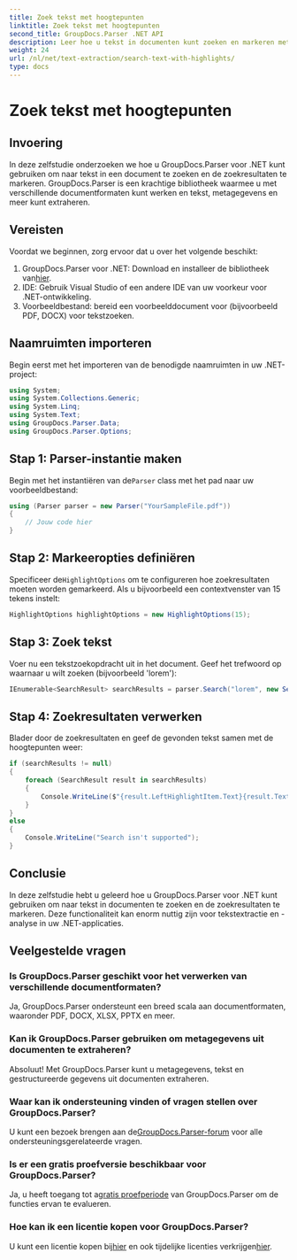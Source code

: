 ```yaml
---
title: Zoek tekst met hoogtepunten
linktitle: Zoek tekst met hoogtepunten
second_title: GroupDocs.Parser .NET API
description: Leer hoe u tekst in documenten kunt zoeken en markeren met GroupDocs.Parser voor .NET. Haal op efficiënte wijze waardevolle inzichten eruit.
weight: 24
url: /nl/net/text-extraction/search-text-with-highlights/
type: docs
---
```

# Zoek tekst met hoogtepunten

## Invoering
In deze zelfstudie onderzoeken we hoe u GroupDocs.Parser voor .NET kunt gebruiken om naar tekst in een document te zoeken en de zoekresultaten te markeren. GroupDocs.Parser is een krachtige bibliotheek waarmee u met verschillende documentformaten kunt werken en tekst, metagegevens en meer kunt extraheren.
## Vereisten
Voordat we beginnen, zorg ervoor dat u over het volgende beschikt:
1.  GroupDocs.Parser voor .NET: Download en installeer de bibliotheek van[hier](https://releases.groupdocs.com/parser/net/).
2. IDE: Gebruik Visual Studio of een andere IDE van uw voorkeur voor .NET-ontwikkeling.
3. Voorbeeldbestand: bereid een voorbeelddocument voor (bijvoorbeeld PDF, DOCX) voor tekstzoeken.

## Naamruimten importeren
Begin eerst met het importeren van de benodigde naamruimten in uw .NET-project:
```csharp
using System;
using System.Collections.Generic;
using System.Linq;
using System.Text;
using GroupDocs.Parser.Data;
using GroupDocs.Parser.Options;
```
## Stap 1: Parser-instantie maken
 Begin met het instantiëren van de`Parser` class met het pad naar uw voorbeeldbestand:
```csharp
using (Parser parser = new Parser("YourSampleFile.pdf"))
{
    // Jouw code hier
}
```
## Stap 2: Markeeropties definiëren
 Specificeer de`HighlightOptions` om te configureren hoe zoekresultaten moeten worden gemarkeerd. Als u bijvoorbeeld een contextvenster van 15 tekens instelt:
```csharp
HighlightOptions highlightOptions = new HighlightOptions(15);
```
## Stap 3: Zoek tekst
Voer nu een tekstzoekopdracht uit in het document. Geef het trefwoord op waarnaar u wilt zoeken (bijvoorbeeld 'lorem'):
```csharp
IEnumerable<SearchResult> searchResults = parser.Search("lorem", new SearchOptions(true, false, false, highlightOptions));
```
## Stap 4: Zoekresultaten verwerken
Blader door de zoekresultaten en geef de gevonden tekst samen met de hoogtepunten weer:
```csharp
if (searchResults != null)
{
    foreach (SearchResult result in searchResults)
    {
        Console.WriteLine($"{result.LeftHighlightItem.Text}{result.Text}{result.RightHighlightItem.Text}");
    }
}
else
{
    Console.WriteLine("Search isn't supported");
}
```

## Conclusie
In deze zelfstudie hebt u geleerd hoe u GroupDocs.Parser voor .NET kunt gebruiken om naar tekst in documenten te zoeken en de zoekresultaten te markeren. Deze functionaliteit kan enorm nuttig zijn voor tekstextractie en -analyse in uw .NET-applicaties.

## Veelgestelde vragen
### Is GroupDocs.Parser geschikt voor het verwerken van verschillende documentformaten?
Ja, GroupDocs.Parser ondersteunt een breed scala aan documentformaten, waaronder PDF, DOCX, XLSX, PPTX en meer.
### Kan ik GroupDocs.Parser gebruiken om metagegevens uit documenten te extraheren?
Absoluut! Met GroupDocs.Parser kunt u metagegevens, tekst en gestructureerde gegevens uit documenten extraheren.
### Waar kan ik ondersteuning vinden of vragen stellen over GroupDocs.Parser?
 U kunt een bezoek brengen aan de[GroupDocs.Parser-forum](https://forum.groupdocs.com/c/parser/17) voor alle ondersteuningsgerelateerde vragen.
### Is er een gratis proefversie beschikbaar voor GroupDocs.Parser?
 Ja, u heeft toegang tot a[gratis proefperiode](https://releases.groupdocs.com/) van GroupDocs.Parser om de functies ervan te evalueren.
### Hoe kan ik een licentie kopen voor GroupDocs.Parser?
 U kunt een licentie kopen bij[hier](https://purchase.groupdocs.com/buy) en ook tijdelijke licenties verkrijgen[hier](https://purchase.groupdocs.com/temporary-license/).